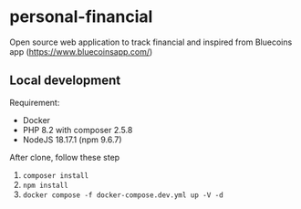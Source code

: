 # personal-financial
Open source web application to track financial and inspired from Bluecoins app (https://www.bluecoinsapp.com/)

## Local development

Requirement:
- Docker
- PHP 8.2 with composer 2.5.8
- NodeJS 18.17.1 (npm 9.6.7)

After clone, follow these step
1. ```composer install```
2. ```npm install```
3. ```docker compose -f docker-compose.dev.yml up -V -d```